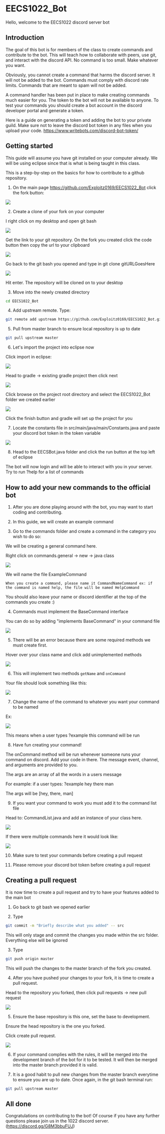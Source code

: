 # EECS1022_Bot

Hello, welcome to the EECS1022 discord server bot

## Introduction

The goal of this bot is for members of the class to create commands and contribute to the bot. This will teach how to collaborate with peers, use git, and interact with the discord API. No command is too small. Make whatever you want.

Obviously, you cannot create a command that harms the discord server. It will not be added to the bot. Commands must comply with discord rate limits. Commands that are meant to spam will not be added.

A command handler has been put in place to make creating commands much easier for you. The token to the bot will not be available to anyone. To test your commands you should create a bot account in the discord developer portal and generate a token.

Here is a guide on generating a token and adding the bot to your private guild. Make sure not to leave the discord bot token in any files when you upload your code.
https://www.writebots.com/discord-bot-token/

## Getting started

This guide will assume you have git installed on your computer already. We will be using eclipse since that is what is being taught in this class.

This is a step-by-step on the basics for how to contribute to a github repository. 

1. On the main page https://github.com/Exploitz0169/EECS1022_Bot click the fork button:

![](https://i.imgur.com/47vQOJm.png)

2. Create a clone of your fork on your computer

I right click on my desktop and open git bash 

![](https://i.imgur.com/BqaXU7p.png)

Get the link to your git repository. On the fork you created click the code button then copy the url to your clipboard

![](https://i.imgur.com/4o2WGFI.png)

Go back to the git bash you opened and type in git clone gitURLGoesHere

![](https://i.imgur.com/omUR3FQ.png)

Hit enter. The repository will be cloned on to your desktop

3. Move into the newly created directory  
```bash
cd EECS1022_Bot
``` 

4. Add upstream remote. Type:
```bash
git remote add upstream https://github.com/Exploitz0169/EECS1022_Bot.git
```

5. Pull from master branch to ensure local repository is up to date
```bash
git pull upstream master
```

6. Let's import the project into eclipse now

Click import in eclipse:

![](https://i.imgur.com/MYSy9RE.png)

Head to gradle -> existing gradle project then click next

![](https://i.imgur.com/xOkRobc.png)

Click browse on the project root directory and select the EECS1022_Bot folder we created earlier

![](https://i.imgur.com/Wd1IRun.png)

Click the finish button and gradle will set up the project for you

7. Locate the constants file in src/main/java/main/Constants.java and paste your discord bot token in the token variable

![](https://i.imgur.com/DczRZq3.png)

8. Head to the EECSBot.java folder and click the run button at the top left of eclipse

The bot will now login and will be able to interact with you in your server. Try to run ?help for a list of commands

## How to add your new commands to the official bot

1. After you are done playing around with the bot, you may want to start coding and contributing. 

2. In this guide, we will create an example command 

3. Go to the commands folder and create a command in the category you wish to do so:

We will be creating a general command here.

Right click on commands.general -> new -> java class

![](https://i.imgur.com/dGpcinx.png)

We will name the file ExampleCommand

`When you create a command, please name it CommandNameCommand ex: if the command is named help, the file will be named HelpCommand`

You should also leave your name or discord identifier at the top of the commands you create :)

4. Commands must implement the BaseCommand interface 

You can do so by adding "implements BaseCommand" in your command file

![](https://i.imgur.com/NkNAVRm.png)

5. There will be an error because there are some required methods we must create first.

Hover over your class name and click add unimplemented methods

![](https://i.imgur.com/8cCwFUY.png)

6. This will implement two methods `getName` and `onCommand`

Your file should look something like this:

![](https://i.imgur.com/TB6XmuK.png)

7. Change the name of the command to whatever you want your command to be named

Ex:

![](https://i.imgur.com/93yxZqg.png)

This means when a user types ?example this command will be run

8. Have fun creating your command!

The onCommand method will be run whenever someone runs your command on discord. Add your code in there. The message event, channel, and arguments are provided to you.

The args are an array of all the words in a users message

For example: if a user types: ?example hey there man

The args will be [hey, there, man]

9. If you want your command to work you must add it to the command list file

Head to: CommandList.java and add an instance of your class here.

![](https://i.imgur.com/MqKAjuw.png)

If there were multiple commands here it would look like: 

![](https://i.imgur.com/CEM1f1r.png)

10. Make sure to test your commands before creating a pull request

11. Please remove your discord bot token before creating a pull request

## Creating a pull request

It is now time to create a pull request and try to have your features added to the main bot

1. Go back to git bash we opened earlier

2. Type 
```bash
git commit -m "Briefly describe what you added" -- src
```
This will only stage and commit the changes you made within the src folder. Everything else will be ignored

3. Type
```bash
git push origin master
```
This will push the changes to the master branch of the fork you created.

4. After you have pushed your changes to your fork, it is time to create a pull request.

Head to the repository you forked, then click pull requests -> new pull request

![](https://i.imgur.com/i9p5K3p.png)

5. Ensure the base repository is this one, set the base to development.

Ensure the head repository is the one you forked.

Click create pull request.

![](https://i.imgur.com/mu5kGAm.png)

6. If your command complies with the rules, it will be merged into the development branch of the bot for it to be tested. It will then be merged into the master branch provided it is valid.

7. It is a good habit to pull new changes from the master branch everytime to ensure you are up to date. Once again, in the git bash terminal run:

```bash
git pull upstream master
```

## All done

Congratulations on contributing to the bot! Of course if you have any further questions please join us in the 1022 discord server. (https://discord.gg/G8M3bbuFUJ)
